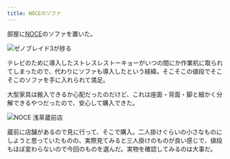 ```yaml
---
title: NOCEのソファ
---
```

部屋に[NOCE](https://www.noce.co.jp/)のソファを置いた。

![](https://lh5.googleusercontent.com/ncQw0ELU90Ih8fBLWg9hTeLUG5bVhOcPA_3W-fjfznR4V_MHy5uJnv26CoHk339Hvf7jm5-GnWn9LUoCxEr8CKIj9T6m2Is1w8tCie5QvbZY45XEpiERKXttNiijmDPwUA6kElqmvGAOk1wZKWydCOw "ゼノブレイド3が捗る")

テレビのために導入したストレスレストーキョーがいつの間にか作業机に取られてしまったので、代わりにソファも導入したという経緯。そこそこの値段でそこそこのソファを手に入れられて満足。

大型家具は搬入できるか心配だったのだけど、これは座面・背面・脚と細かく分解できるやつだったので、安心して購入できた。

![](https://lh5.googleusercontent.com/mIFhOF2hrKKF5jafzKSUBy8MVIxhaNsGbj3t21OoqTuQRnKm3a6ygK3sJDfxJA1EWt_EFCrnE0kNrPCsmWvzYRHdK01wN2B-gxEJZApP3kWKiccBgqcDZCG_b-VbTnXi4ZrVar-fb8SJiedKvbe8RYg "NOCE 浅草蔵前店")

蔵前に店舗があるので見に行って、そこで購入。二人掛けぐらいの小さなものにしようと思っていたものの、実際見てみると三人掛けのものが良い感じで、値段もほぼ変わらないので今回のものを選んだ。実物を確認してみるのは大事だ。
